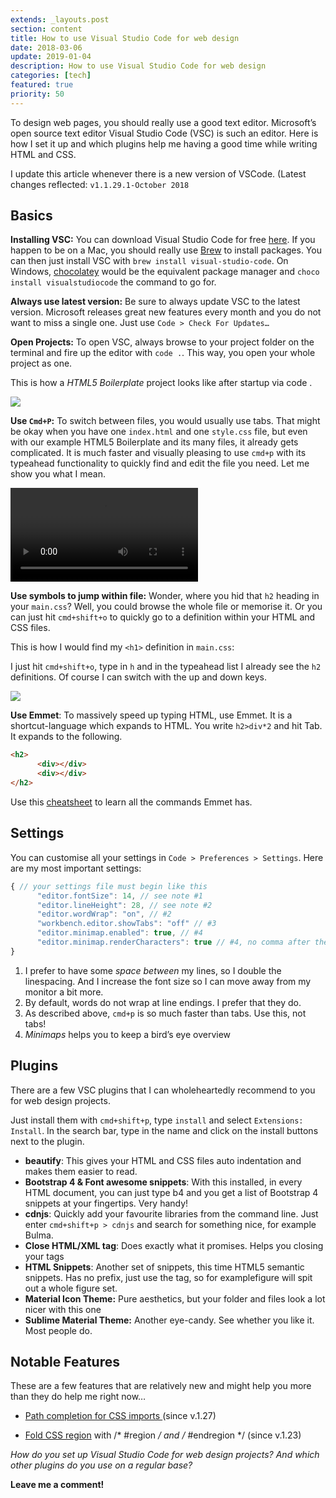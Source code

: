 ```yaml
---
extends: _layouts.post
section: content
title: How to use Visual Studio Code for web design
date: 2018-03-06
update: 2019-01-04
description: How to use Visual Studio Code for web design
categories: [tech]
featured: true
priority: 50
---
```


To design web pages, you should really use a good text editor. Microsoft’s open source text editor Visual Studio Code (VSC) is such an editor. Here is how I set it up and which plugins help me having a good time while writing HTML and CSS.

I update this article whenever there is a new version of VSCode. (Latest changes reflected: `v1.1.29.1-October 2018`

## Basics

**Installing VSC:** You can download Visual Studio Code for free [here](https://code.visualstudio.com/Download). If you happen to be on a Mac, you should really use [Brew](https://brew.sh/index_de) to install packages. You can then just install VSC with `brew install visual-studio-code`. On Windows, [chocolatey](https://chocolatey.org/) would be the equivalent package manager and `choco install visualstudiocode` the command to go for.

**Always use latest version:** Be sure to always update VSC to the latest version. Microsoft releases great new features every month and you do not want to miss a single one. Just use `Code > Check For Updates…`

**Open Projects:** To open VSC, always browse to your project folder on the terminal and fire up the editor with `code .`. This way, you open your whole project as one.

This is how a *HTML5 Boilerplate* project looks like after startup via code .

![](https://cdn-images-1.medium.com/max/3692/1*1A0UMBTUpLCR9Ld4-HOzXg.png)

**Use `Cmd+P`:** To switch between files, you would usually use tabs. That might be okay when you have one `index.html` and one `style.css` file, but even with our example HTML5 Boilerplate and its many files, it already gets complicated. It is much faster and visually pleasing to use `cmd+p` with its typeahead functionality to quickly find and edit the file you need. Let me show you what I mean.

<video src="/assets/video/vsc-webdesign.webm" class="w-full" controls="true"></video>

**Use symbols to jump within file:** Wonder, where you hid that `h2` heading in your `main.css`? Well, you could browse the whole file or memorise it. Or you can just hit `cmd+shift+o` to quickly go to a definition within your HTML and CSS files.

This is how I would find my `<h1>` definition in `main.css`:

I just hit `cmd+shift+o`, type in `h` and in the typeahead list I already see the `h2` definitions. Of course I can switch with the up and down keys.

![](https://cdn-images-1.medium.com/max/2854/1*4v5h6h1lrPkeqVzepaIfig.png)

**Use Emmet**: To massively speed up typing HTML, use Emmet. It is a shortcut-language which expands to HTML. You write `h2>div*2` and hit Tab. It expands to the following.

```html
<h2>
      <div></div>
      <div></div>
</h2>
```

Use this [cheatsheet](https://docs.emmet.io/cheat-sheet/) to learn all the commands Emmet has.

## Settings

You can customise all your settings in `Code > Preferences > Settings`. Here are my most important settings:

```js
{ // your settings file must begin like this
      "editor.fontSize": 14, // see note #1    
      "editor.lineHeight": 28, // see note #2
      "editor.wordWrap": "on", // #2
      "workbench.editor.showTabs": "off" // #3
      "editor.minimap.enabled": true, // #4
      "editor.minimap.renderCharacters": true // #4, no comma after the last setting!
}
```

1. I prefer to have some *space between* my lines, so I double the linespacing. And I increase the font size so I can move away from my monitor a bit more.
1. By default, words do not wrap at line endings. I prefer that they do.
1. As described above, `cmd+p` is so much faster than tabs. Use this, not tabs!
1. *Minimaps* helps you to keep a bird’s eye overview

## Plugins

There are a few VSC plugins that I can wholeheartedly recommend to you for web design projects.

Just install them with `cmd+shift+p`, type `install` and select `Extensions: Install`. In the search bar, type in the name and click on the install buttons next to the plugin.

- **beautify**: This gives your HTML and CSS files auto indentation and makes them easier to read.
- **Bootstrap 4 & Font awesome snippets**: With this installed, in every HTML document, you can just type b4 and you get a list of Bootstrap 4 snippets at your fingertips. Very handy!
- **cdnjs**: Quickly add your favourite libraries from the command line. Just enter `cmd+shift+p > cdnjs` and search for something nice, for example Bulma.
- **Close HTML/XML tag**: Does exactly what it promises. Helps you closing your tags
- **HTML Snippets**: Another set of snippets, this time HTML5 semantic snippets. Has no prefix, just use the tag, so for examplefigure will spit out a whole figure set.
- **Material Icon Theme:** Pure aesthetics, but your folder and files look a lot nicer with this one
- **Sublime Material Theme:** Another eye-candy. See whether you like it. Most people do.

## Notable Features

These are a few features that are relatively new and might help you more than they do help me right now…

* [Path completion for CSS imports ](https://code.visualstudio.com/updates/v1_27#_path-completion-for-css-imports)(since v.1.27)

* [Fold CSS region](https://code.visualstudio.com/updates/v1_23#_css-region-folding) with /* #region */ and /* #endregion */ (since v.1.23)

*How do you set up Visual Studio Code for web design projects? And which other plugins do you use on a regular base?*

**Leave me a comment!**
